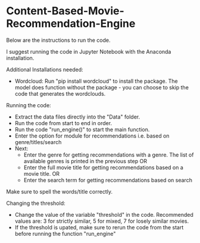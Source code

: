 # Content-Based-Movie-Recommendation-Engine 

Below are the instructions to run the code.

I suggest running the code in Jupyter Notebook with the Anaconda installation.

Additional Installations needed:

- Wordcloud: Run "pip install wordcloud" to install the package. The model does function without the package - you can choose to skip the code that generates the wordclouds.

Running the code:
- Extract the data files directly into the "Data" folder. 
- Run the code from start to end in order.
- Run the code "run_engine()" to start the main function.
- Enter the option for module for recommendations i.e. based on genre/titles/search
- Next:
	- Enter the genre for getting recommendations with a genre. The list of available genres is printed in the previous step
	OR
	- Enter the full movie title for getting recommendations based on a movie title.
	OR
	- Enter the search term for getting recommendations based on search

Make sure to spell the words/title correctly.

Changing the threshold:
- Change the value of the variable "threshold" in the code. Recommended values are: 3 for strictly similar, 5 for mixed, 7 for losely similar movies.
- If the threshold is upated, make sure to rerun the code from the start before running the function "run_engine"

